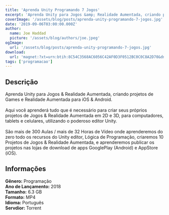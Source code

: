 ```yaml
---
title: 'Aprenda Unity Programando 7 Jogos'
excerpt: 'Aprenda Unity para Jogos &amp; Realidade Aumentada, criando projetos de Games e Realidade Aumentada para iOS &amp; Android.  Aqui você aprenderá tudo que é necessário para criar seus próprios  projetos de Jogos &amp; Realidade Aumentada em 2D e 3D, para computadores, tablets e'
coverImage: '/assets/blog/posts/aprenda-unity-programando-7-jogos.jpg'
date: '2019-09-06T03:00:00.000Z'
author:
  name: Joe Haddad
  picture: '/assets/blog/authors/joe.jpeg'
ogImage:
  url: '/assets/blog/posts/aprenda-unity-programando-7-jogos.jpg'
download:
  url: 'magnet:?xt=urn:btih:8C54C3568AC6056C42AF0D3F0512BC0C0C8A2D70&dn=Aprenda%20Unity%20Programando%207%20Jogos&tr=udp%3a%2f%2ftracker.openbittorrent.com%3a1337%2fannounce&tr=udp%3a%2f%2ftracker.opentrackr.org%3a1337%2fannounce'
tags: ['programacao']
---
```

<h2>Descrição</h2>
<p></p><p>Aprenda Unity para Jogos &amp; Realidade Aumentada, criando projetos de Games e Realidade Aumentada para iOS &amp; Android.<br/><br/>Aqui você aprenderá tudo que é necessário para criar seus próprios <br/>projetos de Jogos &amp; Realidade Aumentada em 2D e 3D, para computadores, tablets e celulares, utilizando o poderoso editor Unity.<br/><br/>São mais de 300 Aulas / mais de 32 Horas de Vídeo onde aprenderemos do zero todo os recursos do Unity editor, Lógica de Programação, criaremos 10 Projetos de Jogos &amp; Realidade Aumentada, e aprenderemos publicar os projetos nas lojas de download de apps GooglePlay (Android) e AppStore (iOS).</p><h2>Informações</h2><p><strong>Gênero:</strong> Programação<br/><strong>Ano de Lançamento:</strong> 2018<br/><strong>Tamanho:</strong> 6.3 GB<br/><strong>Formato:</strong> MP4<br/><strong>Idioma: </strong>Português<br/><strong>Servdior: </strong>Torrent</p>